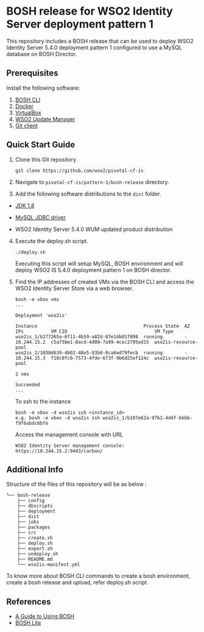 # BOSH release for WSO2 Identity Server deployment pattern 1

This repository includes a BOSH release that can be used to deploy WSO2 Identity Server 5.4.0 deployment pattern 1
configured to use a MySQL database on BOSH Director.

## Prerequisites

Install the following software:

1. [BOSH CLI](https://bosh.io/docs/cli-v2.html)
2. [Docker](https://docs.docker.com/engine/installation/)
3. [VirtualBox](https://www.virtualbox.org/manual/ch02.html)
4. [WSO2 Update Manager](http://wso2.com/wum)
5. [Git client](https://git-scm.com/book/en/v2/Getting-Started-Installing-Git)

## Quick Start Guide

1. Clone this Git repository
    ```
    git clone https://github.com/wso2/pivotal-cf-is
    ```
    
2. Navigate to `pivotal-cf-is/pattern-1/bosh-release` directory.

3. Add the following software distributions to the `dist` folder.

- [JDK 1.8](http://www.oracle.com/technetwork/java/javase/downloads/jdk8-downloads-2133151.html)

- [MySQL JDBC driver](https://dev.mysql.com/downloads/connector/j/5.1.html)

- WSO2 Identity Server 5.4.0 WUM updated product distribution

4. Execute the deploy.sh script.
   ```
   ./deploy.sh
   ```
   Executing this script will setup MySQL, BOSH environment and will deploy WSO2 IS 5.4.0 deployment pattern 1 on BOSH director.

5. Find the IP addresses of created VMs via the BOSH CLI and access the WSO2 Identity Server Store via a web browser.
    ```
    bosh -e vbox vms
    ...
    
    Deployment 'wso2is'
    
    Instance                                       Process State  AZ  IPs          VM CID                                VM Type  
    wso2is_1/b277265a-6f11-4b59-a82d-87e14b01f898  running        -   10.244.15.2  c5a75be1-8acd-4d09-7a99-4cec2795ed15  wso2is-resource-pool  
    wso2is_2/1030d639-4b02-48e5-83b0-0ca6ed79fecb  running        -   10.244.15.3  f10c0fc0-7573-4fde-673f-9b6d25ef124c  wso2is-resource-pool  
    
    2 vms
    
    Succeeded
    ...
    ```
    To ssh to the instance
    ```
    bosh -e vbox -d wso2is ssh <instance_id>
    e.g. bosh -e vbox -d wso2is ssh wso2is_1/b107e62a-97b1-4d4f-bbbb-f9f6abdc6bfe
    ```
    Access the management console with URL
    ```
    WSO2 Identity Server management console: https://10.244.15.2:9443/carbon/
    ```

## Additional Info

Structure of the files of this repository will be as below :
```
└── bosh-release
    ├── config
    ├── dbscripts
    ├── deployment
    ├── dist
    ├── jobs
    ├── packages
    ├── src
    ├── create.sh
    ├── deploy.sh
    ├── export.sh
    ├── undeploy.sh
    ├── README.md
    └── wso2is-manifest.yml
```
To know more about BOSH CLI commands to create a bosh environment, create a bosh release and upload, refer deploy.sh script.

## References

* [A Guide to Using BOSH](http://mariash.github.io/learn-bosh/)
* [BOSH Lite](https://bosh.io/docs/bosh-lite.html)

